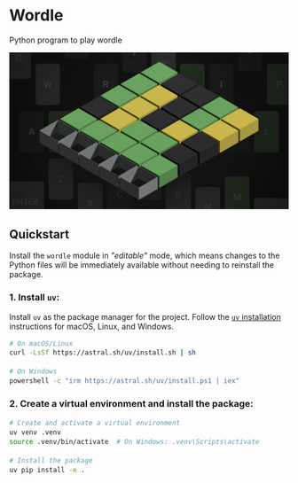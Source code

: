 # Wordle

Python program to play wordle

![wordle-banner](/images/wordle.jpg)

## Quickstart

Install the `wordle` module in _"editable"_ mode, which means changes to the Python files will be immediately available without needing to reinstall the package.

### 1. Install `uv`:

Install `uv` as the package manager for the project. Follow the [`uv` installation](https://docs.astral.sh/uv/getting-started/installation/) instructions for macOS, Linux, and Windows.

```bash
# On macOS/Linux
curl -LsSf https://astral.sh/uv/install.sh | sh

# On Windows
powershell -c "irm https://astral.sh/uv/install.ps1 | iex"
```

### 2. Create a virtual environment and install the package:

```bash
# Create and activate a virtual environment
uv venv .venv
source .venv/bin/activate  # On Windows: .venv\Scripts\activate

# Install the package
uv pip install -e .
```
